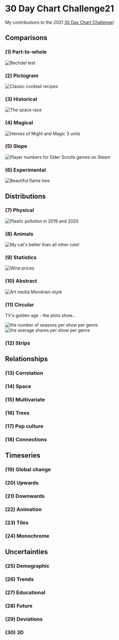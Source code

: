 # 30 Day Chart Challenge21

My contributions to the 2021 [30 Day Chart Challenge](https://twitter.com/30DayChartChall)!


## Comparisons

### (1) Part-to-whole

![Bechdel test](https://github.com/JuliaMuellerFr/30DayChartChallenge21/blob/main/plots/01_bechdel.png)


### (2) Pictogram

![Classic cocktail recipes](https://github.com/JuliaMuellerFr/30DayChartChallenge21/blob/main/plots/02_cocktails.png)


### (3) Historical

![The space race](https://github.com/JuliaMuellerFr/30DayChartChallenge21/blob/main/plots/03_space.png)


### (4) Magical

![Heroes of Might and Magic 3 units](https://github.com/JuliaMuellerFr/30DayChartChallenge21/blob/main/plots/04_heroes.png)


### (5) Slope

![Player numbers for Elder Scrolls games on Steam](https://github.com/JuliaMuellerFr/30DayChartChallenge21/blob/main/plots/05_ElderScrolls.png)


### (6) Experimental

![Beautiful flame tree](https://github.com/JuliaMuellerFr/30DayChartChallenge21/blob/main/plots/06_ft_berlin.png)


## Distributions

### (7) Physical

![Plastic pollution in 2019 and 2020](https://github.com/JuliaMuellerFr/30DayChartChallenge21/blob/main/plots/07_plastics.png)


### (8) Animals

![My cat's better than all other cats!](https://github.com/JuliaMuellerFr/30DayChartChallenge21/blob/main/plots/08_animals.png)


### (9) Statistics

![Wine prices](https://github.com/JuliaMuellerFr/30DayChartChallenge21/blob/main/plots/09_wine.png)


### (10) Abstract

![Art media Mondrian-style](https://github.com/JuliaMuellerFr/30DayChartChallenge21/blob/main/plots/10_art.png)


### (11) Circular

TV's golden age - the plots show...

![the number of seasons per show per genre](https://github.com/JuliaMuellerFr/30DayChartChallenge21/blob/main/plots/11_seasons.PNG)  ![the average shares per show per genre](https://github.com/JuliaMuellerFr/30DayChartChallenge21/blob/main/plots/11_shares.PNG)


### (12) Strips


## Relationships

### (13) Correlation

### (14) Space

### (15) Multivariate

### (16) Trees

### (17) Pop culture

### (18) Connections


## Timeseries

### (19) Global change

### (20) Upwards

### (21) Downwards

### (22) Animation

### (23) Tiles

### (24) Monochrome


## Uncertainties

### (25) Demographic

### (26) Trends

### (27) Educational

### (28) Future

### (29) Deviations

### (30) 3D

